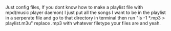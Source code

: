Just config files, If you dont know how to make a playlist file with mpd(music player daemon) I just put all the songs I want to be in the playlist in a serperate file and go to that directory in terminal then run "ls -1 *.mp3 > playlist.m3u" replace .mp3 with whatever filetype your files are and yeah.  
